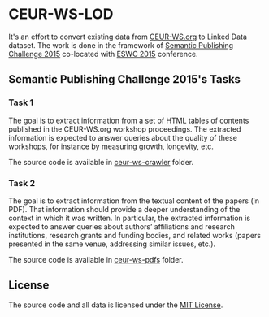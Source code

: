 # CEUR-WS-LOD

It's an effort to convert existing data from [CEUR-WS.org](http://ceur-ws.org/) to Linked Data dataset. The work is done in the framework of [Semantic Publishing Challenge 2015](https://github.com/ceurws/lod/wiki/SemPub2015) co-located with [ESWC 2015](http://2015.eswc-conferences.org/) conference.

## Semantic Publishing Challenge 2015's Tasks

### Task 1

The goal is to extract information from a set of HTML tables of contents published in the CEUR-WS.org workshop proceedings. The extracted information is expected to answer queries about the quality of these workshops, for instance by measuring growth, longevity, etc.

The source code is available in [ceur-ws-crawler]( https://github.com/ailabitmo/ceur-ws-lod/tree/master/ceur-ws-crawler) folder.

### Task 2

The goal is to extract information from the textual content of the papers (in PDF). That information should provide a deeper understanding of the context in which it was written. In particular, the extracted information is expected to answer queries about authors’ affiliations and research institutions, research grants and funding bodies, and related works (papers presented in the same venue, addressing similar issues, etc.).

The source code is available in [ceur-ws-pdfs](https://github.com/ailabitmo/ceur-ws-lod/tree/master/ceur-ws-pdfs) folder.

## License

The source code and all data is licensed under the [MIT License](https://github.com/ailabitmo/ceur-ws-lod/blob/master/LICENSE).
